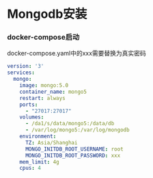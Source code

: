 Mongodb安装
=

### docker-compose启动
docker-compose.yaml中的xxx需要替换为真实密码
```yaml
version: '3'
services:
  mongo:
    image: mongo:5.0
    container_name: mongo5
    restart: always
    ports:
      - "27017:27017"
    volumes:
      - /da1/s/data/mongo5:/data/db
      - /var/log/mongo5:/var/log/mongodb
    environment:
      TZ: Asia/Shanghai
      MONGO_INITDB_ROOT_USERNAME: root
      MONGO_INITDB_ROOT_PASSWORD: xxx
    mem_limit: 4g
    cpus: 4
```
